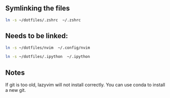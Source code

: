 ## Symlinking the files


```bash
ln -s ~/dotfiles/.zshrc  ~/.zshrc
```


## Needs to be linked:

```bash
ln -s ~/dotfiles/nvim  ~/.config/nvim
```


```bash
ln -s ~/dotfiles/.ipython  ~/.ipython
```

## Notes

If git is too old, lazyvim will not install correctly. 
You can use conda to install a new git.
